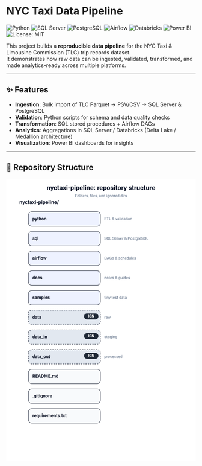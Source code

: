 # NYC Taxi Data Pipeline

![Python](https://img.shields.io/badge/Python-3.13-blue?logo=python)
![SQL Server](https://img.shields.io/badge/SQL%20Server-2019-red?logo=microsoftsqlserver)
![PostgreSQL](https://img.shields.io/badge/PostgreSQL-15-blue?logo=postgresql)
![Airflow](https://img.shields.io/badge/Apache%20Airflow-Orchestration-success?logo=apacheairflow)
![Databricks](https://img.shields.io/badge/Databricks-Lakehouse-orange?logo=databricks)
![Power BI](https://img.shields.io/badge/Power%20BI-Dashboards-yellow?logo=powerbi)
![License: MIT](https://img.shields.io/badge/License-MIT-green)

This project builds a **reproducible data pipeline** for the NYC Taxi & Limousine Commission (TLC) trip records dataset.  
It demonstrates how raw data can be ingested, validated, transformed, and made analytics-ready across multiple platforms.

---

## ✨ Features
- **Ingestion**: Bulk import of TLC Parquet → PSV/CSV → SQL Server & PostgreSQL  
- **Validation**: Python scripts for schema and data quality checks  
- **Transformation**: SQL stored procedures + Airflow DAGs  
- **Analytics**: Aggregations in SQL Server / Databricks (Delta Lake / Medallion architecture)  
- **Visualization**: Power BI dashboards for insights  

---

## 📂 Repository Structure

![Repository Structure](docs/repo-structure.svg)

